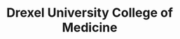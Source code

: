 ---
layout: repo
title: "Drexel University College of Medicine"
id: 14428
permalink: repos/14428/
---